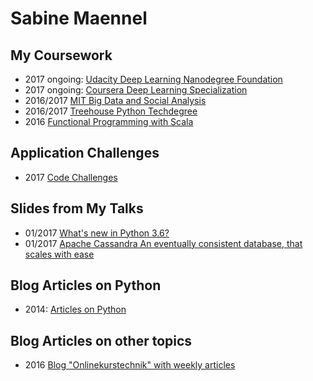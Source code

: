 # Sabine Maennel

## My Coursework
- 2017 ongoing: [Udacity Deep Learning Nanodegree Foundation](udacity-deeplearning)
- 2017 ongoing: [Coursera Deep Learning Specialization](coursera-deeplearning)
- 2016/2017 [MIT Big Data and Social Analysis](mit-big-data-and-social-analysis)
- 2016/2017 [Treehouse Python Techdegree](treehouse-python-techdegree)
- 2016 [Functional Programming with Scala]()

## Application Challenges
- 2017 [Code Challenges](code-challenges)

## Slides from My Talks
- 01/2017 [What's new in Python 3.6?](python3_6-talk/python3_6.html#/1) 
- 01/2017 [Apache Cassandra
An eventually consistent database,
that scales with ease](cassandra-talk/cassandra.html#/1)

## Blog Articles on Python
- 2014: [Articles on Python](python-articles)

## Blog Articles on other topics
- 2016 [Blog "Onlinekurstechnik" with weekly articles](onlinekurstechnik)
